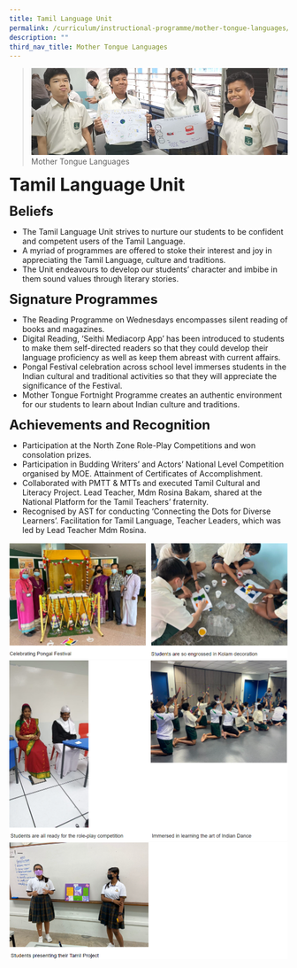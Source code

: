 ```yaml
---
title: Tamil Language Unit
permalink: /curriculum/instructional-programme/mother-tongue-languages/tamil-language-unit
description: ""
third_nav_title: Mother Tongue Languages
---
```

>![](/images/Curriculum/Curriculum.jpg)
>Mother Tongue Languages

**<font size=6>Tamil Language Unit</font>**

**<font size=5>Beliefs</font>**

*   The Tamil Language Unit strives to nurture our students to be confident and competent users of the Tamil Language.
*   A myriad of programmes are offered to stoke their interest and joy in appreciating the Tamil Language, culture and traditions.
*   The Unit endeavours to develop our students’ character and imbibe in them sound values through literary stories.   <br>

**<font size=5>Signature Programmes</font>**


*   The Reading Programme on Wednesdays encompasses silent reading of books and magazines. 
*   Digital Reading, ‘Seithi Mediacorp App’ has been introduced to students to make them self-directed readers so that they could develop their language proficiency as well as keep them abreast with current affairs.  
*   Pongal Festival celebration across school level immerses students in the Indian cultural and traditional activities so that they will appreciate the significance of the Festival.
*   Mother Tongue Fortnight Programme creates an authentic environment for our students to learn about Indian culture and traditions.

**<font size=5>Achievements and Recognition</font>**


*   Participation at the North Zone Role-Play Competitions and won consolation prizes. 
*   Participation in Budding Writers’ and Actors’ National Level Competition organised by MOE. Attainment of Certificates of Accomplishment.
*   Collaborated with PMTT & MTTs and executed Tamil Cultural and Literacy Project. Lead Teacher, Mdm Rosina Bakam, shared at the National Platform for the Tamil Teachers’ fraternity.
*   Recognised by AST for conducting ‘Connecting the Dots for Diverse Learners’. Facilitation for Tamil Language, Teacher Leaders, which was led by Lead Teacher Mdm Rosina.

![](/images/Curriculum/Tamil%201.png)
![](/images/Curriculum/Tamil%202.png)
![](/images/Curriculum/Tamil%203.png)